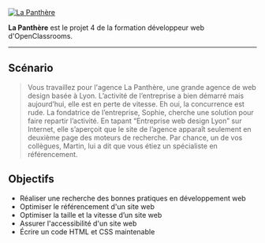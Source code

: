 <a href="https://vieira-michel.github.io/projet-4-oc/">
  <img src="https://i.gyazo.com/6c16854b798a596669f49903b15d87af.png" alt="La Panthère">
</a>
  
**La Panthère** est le projet 4 de la formation développeur web d'OpenClassrooms.

------
  
## Scénario
>Vous travaillez pour l'agence La Panthère, une grande agence de web design basée à Lyon. L’activité de l’entreprise a bien démarré mais aujourd’hui, elle est en perte de vitesse. Eh oui, la concurrence est rude. La fondatrice de l’entreprise, Sophie, cherche une solution pour faire repartir l’activité. En tapant “Entreprise web design Lyon” sur Internet, elle s’aperçoit que le site de l’agence apparaît seulement en deuxième page des moteurs de recherche. Par chance, un de vos collègues, Martin, lui a dit que vous étiez un spécialiste en référencement.

## Objectifs
* Réaliser une recherche des bonnes pratiques en développement web
* Optimiser le référencement d'un site web
* Optimiser la taille et la vitesse d’un site web
* Assurer l'accessibilité d'un site web
* Écrire un code HTML et CSS maintenable
